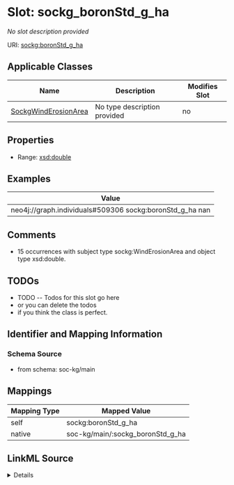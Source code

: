 

# Slot: sockg_boronStd_g_ha


_No slot description provided_





URI: [sockg:boronStd_g_ha](http://www.semanticweb.org/sockg/ontologies/2024/0/soil-carbon-ontology/boronStd_g_ha)



<!-- no inheritance hierarchy -->





## Applicable Classes

| Name | Description | Modifies Slot |
| --- | --- | --- |
| [SockgWindErosionArea](../classes/SockgWindErosionArea.md) | No type description provided |  no  |







## Properties

* Range: [xsd:double](http://www.w3.org/2001/XMLSchema#double)






## Examples

| Value |
| --- |
| neo4j://graph.individuals#509306 sockg:boronStd_g_ha nan |

## Comments

* 15 occurrences with subject type sockg:WindErosionArea and object type xsd:double.

## TODOs

* TODO -- Todos for this slot go here
* or you can delete the todos
* if you think the class is perfect.

## Identifier and Mapping Information







### Schema Source


* from schema: soc-kg/main




## Mappings

| Mapping Type | Mapped Value |
| ---  | ---  |
| self | sockg:boronStd_g_ha |
| native | soc-kg/main/:sockg_boronStd_g_ha |




## LinkML Source

<details>
```yaml
name: sockg_boronStd_g_ha
description: No slot description provided
todos:
- TODO -- Todos for this slot go here
- or you can delete the todos
- if you think the class is perfect.
comments:
- 15 occurrences with subject type sockg:WindErosionArea and object type xsd:double.
examples:
- value: neo4j://graph.individuals#509306 sockg:boronStd_g_ha nan
from_schema: soc-kg/main
rank: 1000
slot_uri: sockg:boronStd_g_ha
alias: sockg_boronStd_g_ha
domain_of:
- sockg_WindErosionArea
range: double

```
</details>